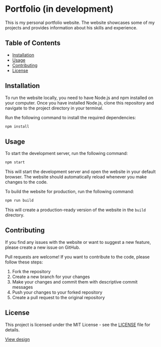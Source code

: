 # Portfolio (in development)

This is my personal portfolio website. The website showcases some of my projects and provides information about his skills and experience.

## Table of Contents

- [Installation](#installation)
- [Usage](#usage)
- [Contributing](#contributing)
- [License](#license)

## Installation

To run the website locally, you need to have Node.js and npm installed on your computer. Once you have installed Node.js, clone this repository and navigate to the project directory in your terminal.

Run the following command to install the required dependencies:

```sh
npm install
```

## Usage

To start the development server, run the following command:

```sh
npm start
```

This will start the development server and open the website in your default browser. The website should automatically reload whenever you make changes to the code.

To build the website for production, run the following command:

```sh
npm run build
```

This will create a production-ready version of the website in the `build` directory.

## Contributing

If you find any issues with the website or want to suggest a new feature, please create a new issue on GitHub.

Pull requests are welcome! If you want to contribute to the code, please follow these steps:

1. Fork the repository
2. Create a new branch for your changes
3. Make your changes and commit them with descriptive commit messages
4. Push your changes to your forked repository
5. Create a pull request to the original repository

## License

This project is licensed under the MIT License - see the [LICENSE](LICENSE) file for details.


[View design](https://www.figma.com/file/yySAkw0uBtrrUbd4tlK2wa/portfolio-v2?node-id=0%3A1&t=3trgxT2HLfryLEw0-1)


